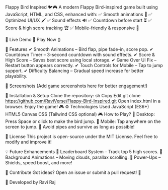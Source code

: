 Flappy Bird Inspired 🐦🎮
A modern Flappy Bird-inspired game built using JavaScript, HTML, and CSS, enhanced with:
✅ Smooth animations 🎨
✅ Optimized UI/UX 🖌️
✅ Sound effects 🔊
✅ Countdown before start ⏳
✅ Score & high score tracking 🏆
✅ Mobile-friendly & responsive 📱

🔹 Live Demo
🚀 Play Now ()

📌 Features
✔ Smooth Animations – Bird flap, pipe fade-in, score pop.
✔ Countdown Timer – 3-second countdown with sound effects.
✔ Score & High Score – Saves best score using local storage.
✔ Game Over UI Fix – Restart button appears correctly.
✔ Touch Controls for Mobile – Tap to jump support.
✔ Difficulty Balancing – Gradual speed increase for better playability.

📸 Screenshots
(Add game screenshots here for better engagement!)

🚀 Installation & Setup
Clone the repository:
sh
Copy
Edit
git clone https://github.com/RaviVerse/Flappy-Bird-Inspired.git
Open index.html in a browser.
Enjoy the game! 🎮
⚙️ Technologies Used
JavaScript (ES6+)
HTML5 Canvas
CSS (Tailwind CSS optional)
🎮 How to Play?
🔹 Desktop: Press Space or click to make the bird jump.
🔹 Mobile: Tap anywhere on the screen to jump.
🔹 Avoid pipes and survive as long as possible!

📜 License
This project is open-source under the MIT License. Feel free to modify and improve it!

💡 Future Enhancements
📌 Leaderboard System – Track top 5 high scores.
📌 Background Animations – Moving clouds, parallax scrolling.
📌 Power-Ups – Shields, speed boost, and more!

📩 Contribute
Got ideas? Open an issue or submit a pull request! 🚀

💖 Developed by Ravi Raj
